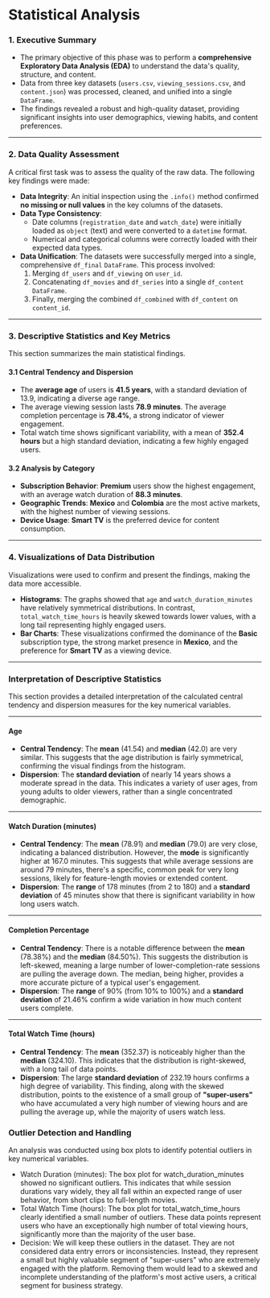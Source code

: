 # **Statistical Analysis**

### **1. Executive Summary**

* The primary objective of this phase was to perform a **comprehensive Exploratory Data Analysis (EDA)** to understand the data's quality, structure, and content.
* Data from three key datasets (`users.csv`, `viewing_sessions.csv`, and `content.json`) was processed, cleaned, and unified into a single `DataFrame`.
* The findings revealed a robust and high-quality dataset, providing significant insights into user demographics, viewing habits, and content preferences.

---

### **2. Data Quality Assessment**

A critical first task was to assess the quality of the raw data. The following key findings were made:

* **Data Integrity**: An initial inspection using the `.info()` method confirmed **no missing or null values** in the key columns of the datasets.
* **Data Type Consistency**:
    * Date columns (`registration_date` and `watch_date`) were initially loaded as `object` (text) and were converted to a `datetime` format.
    * Numerical and categorical columns were correctly loaded with their expected data types.
* **Data Unification**: The datasets were successfully merged into a single, comprehensive `df_final` `DataFrame`. This process involved:
    1.  Merging `df_users` and `df_viewing` on `user_id`.
    2.  Concatenating `df_movies` and `df_series` into a single `df_content` `DataFrame`.
    3.  Finally, merging the combined `df_combined` with `df_content` on `content_id`.

---

### **3. Descriptive Statistics and Key Metrics**

This section summarizes the main statistical findings.

#### **3.1 Central Tendency and Dispersion**

* The **average age** of users is **41.5 years**, with a standard deviation of 13.9, indicating a diverse age range.
* The average viewing session lasts **78.9 minutes**. The average completion percentage is **78.4%**, a strong indicator of viewer engagement.
* Total watch time shows significant variability, with a mean of **352.4 hours** but a high standard deviation, indicating a few highly engaged users.

#### **3.2 Analysis by Category**

* **Subscription Behavior**: **Premium** users show the highest engagement, with an average watch duration of **88.3 minutes**.
* **Geographic Trends**: **Mexico** and **Colombia** are the most active markets, with the highest number of viewing sessions.
* **Device Usage**: **Smart TV** is the preferred device for content consumption.

---

### **4. Visualizations of Data Distribution**

Visualizations were used to confirm and present the findings, making the data more accessible.

* **Histograms**: The graphs showed that `age` and `watch_duration_minutes` have relatively symmetrical distributions. In contrast, `total_watch_time_hours` is heavily skewed towards lower values, with a long tail representing highly engaged users.
* **Bar Charts**: These visualizations confirmed the dominance of the **Basic** subscription type, the strong market presence in **Mexico**, and the preference for **Smart TV** as a viewing device.

---

### **Interpretation of Descriptive Statistics**

This section provides a detailed interpretation of the calculated central tendency and dispersion measures for the key numerical variables.

---

#### **Age**
* **Central Tendency**: The **mean** (41.54) and **median** (42.0) are very similar. This suggests that the age distribution is fairly symmetrical, confirming the visual findings from the histogram.
* **Dispersion**: The **standard deviation** of nearly 14 years shows a moderate spread in the data. This indicates a variety of user ages, from young adults to older viewers, rather than a single concentrated demographic.

---

#### **Watch Duration (minutes)**
* **Central Tendency**: The **mean** (78.91) and **median** (79.0) are very close, indicating a balanced distribution. However, the **mode** is significantly higher at 167.0 minutes. This suggests that while average sessions are around 79 minutes, there's a specific, common peak for very long sessions, likely for feature-length movies or extended content.
* **Dispersion**: The **range** of 178 minutes (from 2 to 180) and a **standard deviation** of 45 minutes show that there is significant variability in how long users watch.

---

#### **Completion Percentage**
* **Central Tendency**: There is a notable difference between the **mean** (78.38%) and the **median** (84.50%). This suggests the distribution is left-skewed, meaning a large number of lower-completion-rate sessions are pulling the average down. The median, being higher, provides a more accurate picture of a typical user's engagement.
* **Dispersion**: The **range** of 90% (from 10% to 100%) and a **standard deviation** of 21.46% confirm a wide variation in how much content users complete.

---

#### **Total Watch Time (hours)**
* **Central Tendency**: The **mean** (352.37) is noticeably higher than the **median** (324.10). This indicates that the distribution is right-skewed, with a long tail of data points.
* **Dispersion**: The large **standard deviation** of 232.19 hours confirms a high degree of variability. This finding, along with the skewed distribution, points to the existence of a small group of **"super-users"** who have accumulated a very high number of viewing hours and are pulling the average up, while the majority of users watch less.

### Outlier Detection and Handling
An analysis was conducted using box plots to identify potential outliers in key numerical variables.

* Watch Duration (minutes): The box plot for watch_duration_minutes showed no significant outliers. This indicates that while session durations vary widely, they all fall within an expected range of user behavior, from short clips to full-length movies.
* Total Watch Time (hours): The box plot for total_watch_time_hours clearly identified a small number of outliers. These data points represent users who have an exceptionally high number of total viewing hours, significantly more than the majority of the user base.
* Decision: We will keep these outliers in the dataset. They are not considered data entry errors or inconsistencies. Instead, they represent a small but highly valuable segment of "super-users" who are extremely engaged with the platform. Removing them would lead to a skewed and incomplete understanding of the platform's most active users, a critical segment for business strategy.